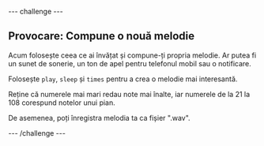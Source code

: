 \--- challenge \---

## Provocare: Compune o nouă melodie

Acum folosește ceea ce ai învățat și compune-ți propria melodie. Ar putea fi un sunet de sonerie, un ton de apel pentru telefonul mobil sau o notificare.

Folosește `play`, `sleep` și `times` pentru a crea o melodie mai interesantă.

Reține că numerele mai mari redau note mai înalte, iar numerele de la 21 la 108 corespund notelor unui pian.

De asemenea, poți înregistra melodia ta ca fișier ".wav".

\--- /challenge \---